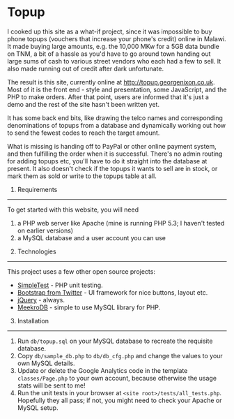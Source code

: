 Topup
=====

I cooked up this site as a what-if project, since it was impossible to buy phone topups (vouchers that increase your phone's credit) online in Malawi. It made buying large amounts, e.g. the 10,000 MKw for a 5GB data bundle on TNM, a bit of a hassle as you'd have to go around town handing out large sums of cash to various street vendors who each had a few to sell. It also made running out of credit after dark unfortunate.

The result is this site, currently online at http://topup.georgenixon.co.uk. Most of it is the front end - style and presentation, some JavaScript, and the PHP to make orders. After that point, users are informed that it's just a demo and the rest of the site hasn't been written yet. 

It has some back end bits, like drawing the telco names and corresponding denominations of topups from a database and dynamically working out how to send the fewest codes to reach the target amount.

What is missing is handing off to PayPal or other online payment system, and then fulfilling the order when it is successful. There's no admin routing for adding topups etc, you'll have to do it straight into the database at present. It also doesn't check if the topups it wants to sell are in stock, or mark them as sold or write to the topups table at all.

1. Requirements
---------------

To get started with this website, you will need 
1) a PHP web server like Apache (mine is running PHP 5.3; I haven't tested on earlier versions)
2) a MySQL database and a user account you can use

2. Technologies
---------------

This project uses a few other open source projects:

+ [SimpleTest](http://www.simpletest.org/) - PHP unit testing.
+ [Bootstrap from Twitter](twitter.github.com/bootstrap/) - UI framework for nice buttons, layout etc.
+ [jQuery](http://jquery.com) - always.
+ [MeekroDB](http://www.meekro.com/) - simple to use MySQL library for PHP.

3. Installation
----------------

1. Run `db/topup.sql` on your MySQL database to recreate the requisite database.
2. Copy `db/sample_db.php` to `db/db_cfg.php` and change the values to your own MySQL details. 
3. Update or delete the Google Analytics code in the template `classes/Page.php` to your own account, because otherwise the usage stats will be sent to me!
4. Run the unit tests in your browser at `<site root>/tests/all_tests.php`. Hopefully they all pass; if not, you might need to check your Apache or MySQL setup.
